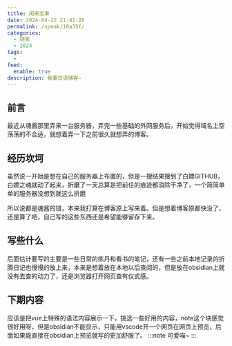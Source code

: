 ```yaml
---
title: 闲来无事
date: 2024-04-22 21:41:28
permalink: /speak/18a35f/
categories:
  - 随笔
  - 2024
tags:
  - 
feed:
  enable: true
description: 我要双语博客~
---
```

## 前言

最近从魂酱那里弄来一台服务器，弄完一些基础的外网服务后，开始觉得域名上空荡荡的不合适，就想着弄一下之前很久就想弄的博客。

<!-- more -->

## 经历坎坷

虽然说一开始是想在自己的服务器上布置的，但是一搜结果搜到了白嫖GITHUB，白嫖之魂就动了起来，折磨了一天总算是把前任的痕迹都消除干净了，一个简简单单的服务器没想到就这么折磨

所以说都是魂酱的错，本来我打算在博客原上写来着。但是想着博客原都快没了，还是算了吧，自己写的这些东西还是希望能够留存下来。

## 写些什么

后面估计要写的主要是一些日常的练丹和看书的笔记，还有一些之前本地记录的折腾日记也慢慢的放上来，本来是想着放在本地以后查阅的，但是放在obsidian上就没有去查的动力了，还是浏览器打开网页查有仪式感。

## 下期内容

应该是把*vue*上特殊的语法内容展示一下，挑选一些好用的内容，note这个块感觉很好用呀，但是obsidian不能显示，只能用vscode开一个网页在网页上预览，后面如果能直接在obsidian上预览就写的更加舒服了。
:::note
可爱喵~
:::

